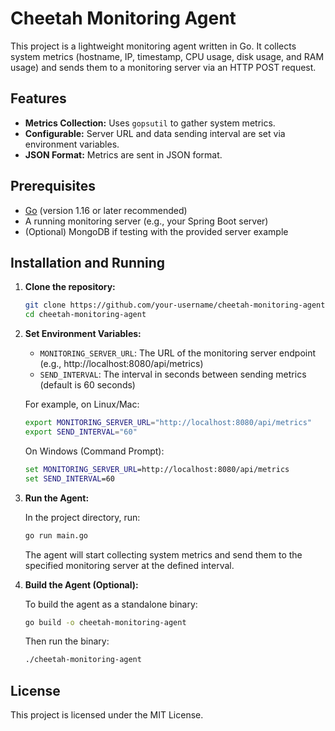 # Cheetah Monitoring Agent

This project is a lightweight monitoring agent written in Go. It collects system metrics (hostname, IP, timestamp, CPU usage, disk usage, and RAM usage) and sends them to a monitoring server via an HTTP POST request.

## Features

- **Metrics Collection:** Uses `gopsutil` to gather system metrics.
- **Configurable:** Server URL and data sending interval are set via environment variables.
- **JSON Format:** Metrics are sent in JSON format.

## Prerequisites

- [Go](https://golang.org/dl/) (version 1.16 or later recommended)
- A running monitoring server (e.g., your Spring Boot server)
- (Optional) MongoDB if testing with the provided server example

## Installation and Running

1. **Clone the repository:**

   ```bash
   git clone https://github.com/your-username/cheetah-monitoring-agent.git
   cd cheetah-monitoring-agent
   ```

2. **Set Environment Variables:**
   - `MONITORING_SERVER_URL`: The URL of the monitoring server endpoint (e.g., http://localhost:8080/api/metrics)
   - `SEND_INTERVAL`: The interval in seconds between sending metrics (default is 60 seconds)

   For example, on Linux/Mac:

   ```bash
   export MONITORING_SERVER_URL="http://localhost:8080/api/metrics"
   export SEND_INTERVAL="60"
   ```

   On Windows (Command Prompt):

   ```cmd
   set MONITORING_SERVER_URL=http://localhost:8080/api/metrics
   set SEND_INTERVAL=60
   ```

3. **Run the Agent:**

   In the project directory, run:

   ```bash
   go run main.go
   ```

   The agent will start collecting system metrics and send them to the specified monitoring server at the defined interval.

4. **Build the Agent (Optional):**

   To build the agent as a standalone binary:

   ```bash
   go build -o cheetah-monitoring-agent
   ```

   Then run the binary:

   ```bash
   ./cheetah-monitoring-agent
   ```

## License

This project is licensed under the MIT License.
